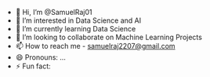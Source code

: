- 👋 Hi, I’m @SamuelRaj01
- 👀 I’m interested in Data Science and AI
- 🌱 I’m currently learning Data Science 
- 💞️ I’m looking to collaborate on Machine Learning Projects
- 📫 How to reach me - samuelraj2207@gmail.com
- 😄 Pronouns: ...
- ⚡ Fun fact:

<!---
SamuelRaj01/SamuelRaj01 is a ✨ special ✨ repository because its `README.md` (this file) appears on your GitHub profile.
You can click the Preview link to take a look at your changes.
--->
